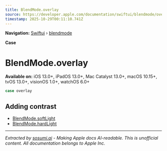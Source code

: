 ```yaml
---
title: BlendMode.overlay
source: https://developer.apple.com/documentation/swiftui/blendmode/overlay
timestamp: 2025-10-29T00:11:10.741Z
---
```


**Navigation:** [Swiftui](/documentation/swiftui) › [blendmode](/documentation/swiftui/blendmode)

**Case**

# BlendMode.overlay

**Available on:** iOS 13.0+, iPadOS 13.0+, Mac Catalyst 13.0+, macOS 10.15+, tvOS 13.0+, visionOS 1.0+, watchOS 6.0+

```swift
case overlay
```

## Adding contrast

- [BlendMode.softLight](/documentation/swiftui/blendmode/softlight)
- [BlendMode.hardLight](/documentation/swiftui/blendmode/hardlight)

---

*Extracted by [sosumi.ai](https://sosumi.ai) - Making Apple docs AI-readable.*
*This is unofficial content. All documentation belongs to Apple Inc.*
